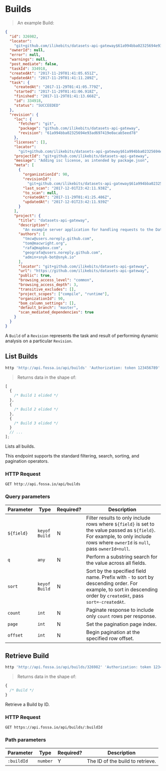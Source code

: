 # Builds

> An example Build:

```json
{
  "id": 326982,
  "locator":
    "git+github.com/ilikebits/datasets-api-gateway$61a994bba02325694e93ad697419e0acab5eed78",
  "ownerId": null,
  "error": null,
  "warnings": null,
  "post_mediate": false,
  "taskId": 334918,
  "createdAt": "2017-11-29T01:41:05.651Z",
  "updatedAt": "2017-11-29T01:41:11.289Z",
  "task": {
    "createdAt": "2017-11-29T01:41:05.779Z",
    "started": "2017-11-29T01:41:06.918Z",
    "finished": "2017-11-29T01:41:13.668Z",
    "id": 334918,
    "status": "SUCCEEDED"
  },
  "revision": {
    "loc": {
      "fetcher": "git",
      "package": "github.com/ilikebits/datasets-api-gateway",
      "revision": "61a994bba02325694e93ad697419e0acab5eed78"
    },
    "licenses": [],
    "locator":
      "git+github.com/ilikebits/datasets-api-gateway$61a994bba02325694e93ad697419e0acab5eed78",
    "projectId": "git+github.com/ilikebits/datasets-api-gateway",
    "message": "Adding isc license, as intended by package.json",
    "meta": [
      {
        "organizationId": 90,
        "revisionId":
          "git+github.com/ilikebits/datasets-api-gateway$61a994bba02325694e93ad697419e0acab5eed78",
        "last_scan": "2017-12-01T23:42:11.938Z",
        "to_scan": null,
        "createdAt": "2017-11-29T01:41:25.486Z",
        "updatedAt": "2017-12-01T23:42:11.939Z"
      }
    ],
    "project": {
      "title": "datasets-api-gateway",
      "description":
        "An example server application for handling requests to the Datasets API",
      "authors": [
        "tmcw@users.noreply.github.com",
        "tom@macwright.org",
        "rafa@mapbox.com",
        "geografa@users.noreply.github.com",
        "admin+snyk-bot@snyk.io"
      ],
      "locator": "git+github.com/ilikebits/datasets-api-gateway",
      "url": "https://github.com/ilikebits/datasets-api-gateway",
      "public": true,
      "browsing_access_level": "common",
      "browsing_access_depth": 3,
      "transitive_excludes": [],
      "project_scopes": ["compile", "runtime"],
      "organizationId": 90,
      "bom_column_settings": [],
      "default_branch": "master",
      "scan_mediated_dependencies": true
    }
  }
}
```

A `Build` of a `Revision` represents the task and result of performing dynamic
analysis on a particular `Revision`.

## List Builds

```bash
http 'http://api.fossa.io/api/builds' 'Authorization: token 123456789'
```

> Returns data in the shape of:

```js
[
  {
    /* Build 1 elided */
  },
  {
    /* Build 2 elided */
  },
  {
    /* Build 3 elided */
  }
  // ...
];
```

Lists all builds.

This endpoint supports the standard filtering, search, sorting, and pagination
operators.

### HTTP Request

`GET http://api.fossa.io/api/builds`

### Query parameters

| Parameter  | Type          | Required? | Description                                                                                                                                                                      |
| ---------- | ------------- | --------- | -------------------------------------------------------------------------------------------------------------------------------------------------------------------------------- |
| `${field}` | `keyof Build` | N         | Filter results to only include rows where `${field}` is set to the value passed as `${field}`. For example, to only include rows where `ownerId` is `null`, pass `ownerId=null`. |
| `q`        | `any`         | N         | Perform a substring search for the value across all fields.                                                                                                                      |
| `sort`     | `keyof Build` | N         | Sort by the specified field name. Prefix with `-` to sort by descending order. For example, to sort in descending order by `createdAt`, pass `sort=-createdAt`.                  |
| `count`    | `int`         | N         | Paginate response to include only `count` rows per response.                                                                                                                     |
| `page`     | `int`         | N         | Set the pagination page index.                                                                                                                                                   |
| `offset`   | `int`         | N         | Begin pagination at the specified row offset.                                                                                                                                    |

## Retrieve Build

```bash
http 'http://api.fossa.io/api/builds/326982' 'Authorization: token 123456789'
```

> Returns data in the shape of:

```js
{
  /* Build */
}
```

Retrieve a Build by ID.

### HTTP Request

`GET https://api.fossa.io/api/builds/:buildId`

### Path parameters

| Parameter  | Type     | Required? | Description                      |
| ---------- | -------- | --------- | -------------------------------- |
| `:buildId` | `number` | Y         | The ID of the build to retrieve. |
